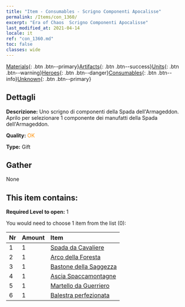 ```yaml
---
title: "Item - Consumables - Scrigno Componenti Apocalisse"
permalink: /Items/con_1360/
excerpt: "Era of Chaos  Scrigno Componenti Apocalisse"
last_modified_at: 2021-04-14
locale: it
ref: "con_1360.md"
toc: false
classes: wide
---
```

 [Materials](/it/Items/){: .btn .btn--primary}[Artifacts](/it/Items/Artifacts/){: .btn .btn--success}[Units](/it/Items/Units/){: .btn .btn--warning}[Heroes](/it/Items/Heroes/){: .btn .btn--danger}[Consumables](/it/Items/Consumables/){: .btn .btn--info}[Unknown](/it/Items/Unknown/){: .btn .btn--primary}

## Dettagli
 **Descrizione:** Uno scrigno di componenti della Spada dell'Armageddon. Aprilo per selezionare 1 componente dei manufatti della Spada dell'Armageddon.

 **Quality:** <span style="color: #FF8C00">OK</span>

 **Type:** Gift

## Gather

  None

## This item contains:

 **Required Level to open:** 1

 You would need to choose 1 item from the list (0):

  | Nr | Amount |     Item    |
  |:---|:-------|:------------|
  | 1 | 1 | [Spada da Cavaliere](/it/Items/art_166/) | 
  | 2 | 1 | [Arco della Foresta](/it/Items/art_167/) | 
  | 3 | 1 | [Bastone della Saggezza](/it/Items/art_168/) | 
  | 4 | 1 | [Ascia Spaccamontagne](/it/Items/art_169/) | 
  | 5 | 1 | [Martello da Guerriero](/it/Items/art_170/) | 
  | 6 | 1 | [Balestra perfezionata](/it/Items/art_171/) | 
